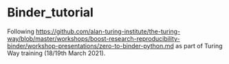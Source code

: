 # Binder_tutorial

Following https://github.com/alan-turing-institute/the-turing-way/blob/master/workshops/boost-research-reproducibility-binder/workshop-presentations/zero-to-binder-python.md as part of Turing Way training (18/19th March 2021).
